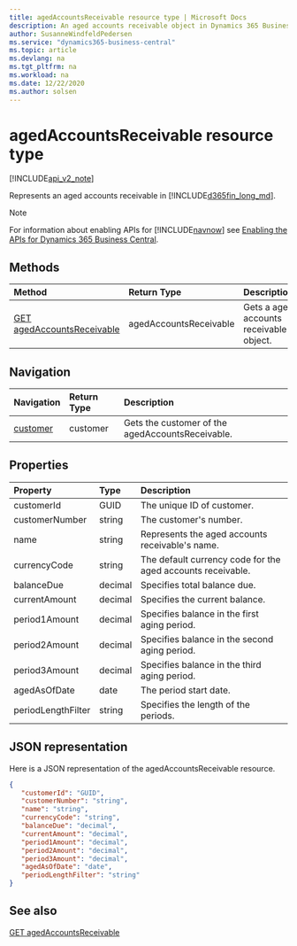```yaml
---
title: agedAccountsReceivable resource type | Microsoft Docs
description: An aged accounts receivable object in Dynamics 365 Business Central.
author: SusanneWindfeldPedersen
ms.service: "dynamics365-business-central"
ms.topic: article
ms.devlang: na
ms.tgt_pltfrm: na
ms.workload: na
ms.date: 12/22/2020
ms.author: solsen
---
```


# agedAccountsReceivable resource type

[!INCLUDE[api_v2_note](../../includes/api_v2_note.md)]

Represents an aged accounts receivable in [!INCLUDE[d365fin_long_md](../../includes/d365fin_long_md.md)].

> [!NOTE]  
> For information about enabling APIs for [!INCLUDE[navnow](../../includes/navnow_md.md)] see [Enabling the APIs for Dynamics 365 Business Central](../enabling-apis-for-dynamics-nav.md).

## Methods
| Method | Return Type|Description |
|:--------------------|:-----------|:-------------------------|
|[GET agedAccountsReceivable](../api/dynamics_agedAccountsReceivable_Get.md)|agedAccountsReceivable|Gets a aged accounts receivable object.|




## Navigation

| Navigation |Return Type| Description | 
 |:----------|:----------|:-----------------|
|[customer](dynamics_customer.md)|customer |Gets the customer of the agedAccountsReceivable.|


## Properties

| Property           | Type   |Description     |
|:-------------------|:-------|:---------------|
|customerId|GUID|The unique ID of customer.  |
|customerNumber|string|The customer's number.|
|name|string|Represents the aged accounts receivable's name.|
|currencyCode|string|The default currency code for the aged accounts receivable.|
|balanceDue|decimal|Specifies total balance due.|
|currentAmount|decimal|Specifies the current balance.|
|period1Amount|decimal|Specifies balance in the first aging period.|
|period2Amount|decimal|Specifies balance in the second aging period.|
|period3Amount|decimal|Specifies balance in the third aging period.|
|agedAsOfDate|date|The period start date.|
|periodLengthFilter|string|Specifies the length of the periods.|


## JSON representation

Here is a JSON representation of the agedAccountsReceivable resource.


```json
{
   "customerId": "GUID",
   "customerNumber": "string",
   "name": "string",
   "currencyCode": "string",
   "balanceDue": "decimal",
   "currentAmount": "decimal",
   "period1Amount": "decimal",
   "period2Amount": "decimal",
   "period3Amount": "decimal",
   "agedAsOfDate": "date",
   "periodLengthFilter": "string"
}
```
## See also

[GET agedAccountsReceivable](../api/dynamics_agedAccountsReceivable_Get.md)   

